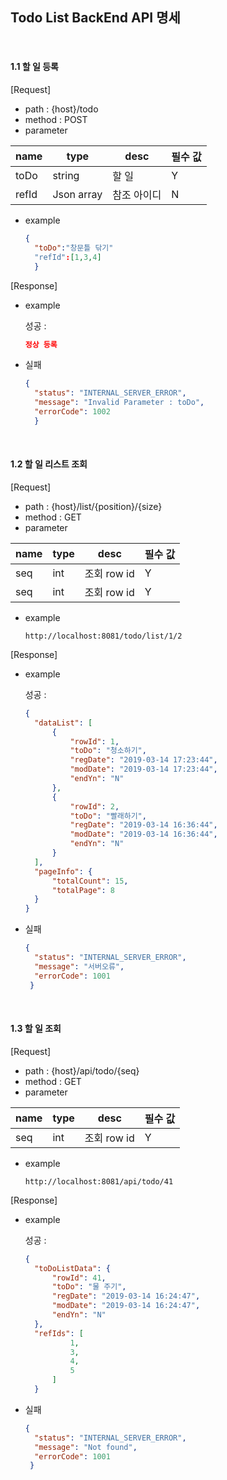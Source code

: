 ##  Todo List BackEnd API 명세 

​






#### 1.1 할 일 등록

[Request]

- path : {host}/todo
- method : POST
- parameter

| name       | type| desc         | 필수 값 |
| ---------- |  -----| ------------ | ---- |
| toDo       | string | 할 일 | Y    |
| refId      | Json array  | 참조 아이디  | N |
- example

  ```json
  {
	"toDo":"창문틀 닦기"
	"refId":[1,3,4]
	}
  ```

[Response]

- example

  성공 :

  ```json
  정상 등록
  ```

- 실패

  ```json
  {
    "status": "INTERNAL_SERVER_ERROR",
    "message": "Invalid Parameter : toDo",
    "errorCode": 1002
    }
  ```

<br>

#### 1.2 할 일 리스트 조회

[Request]

- path : {host}/list/{position}/{size}
- method : GET
- parameter

| name       | type| desc         | 필수 값 |
| ---------- |  -----| ------------ | ---- |
| seq       | int | 조회 row id | Y    |
| seq       | int | 조회 row id | Y    |

- example

  ```
  http://localhost:8081/todo/list/1/2
  ```

[Response]

- example

  성공 :

  ``` json
  {
    "dataList": [
        {
            "rowId": 1,
            "toDo": "청소하기",
            "regDate": "2019-03-14 17:23:44",
            "modDate": "2019-03-14 17:23:44",
            "endYn": "N"
        },
        {
            "rowId": 2,
            "toDo": "빨래하기",
            "regDate": "2019-03-14 16:36:44",
            "modDate": "2019-03-14 16:36:44",
            "endYn": "N"
        }
    ],
    "pageInfo": {
        "totalCount": 15,
        "totalPage": 8
    }
  }
  ```

- 실패

  ```json
  {
    "status": "INTERNAL_SERVER_ERROR",
    "message": "서버오류",
    "errorCode": 1001
   }
  ```

<br>

#### 1.3 할 일 조회

[Request]

- path : {host}/api/todo/{seq}
- method : GET
- parameter

| name       | type| desc         | 필수 값 |
| ---------- |  -----| ------------ | ---- |
| seq       | int | 조회 row id | Y    |

- example

  ```
  http://localhost:8081/api/todo/41
  ```

[Response]

- example

  성공 :

  ``` json
  {
    "toDoListData": {
        "rowId": 41,
        "toDo": "물 주기",
        "regDate": "2019-03-14 16:24:47",
        "modDate": "2019-03-14 16:24:47",
        "endYn": "N"
    },
    "refIds": [
	        1,
	        3,
	        4,
	        5
	    ]
    }
  ```

- 실패

  ```json
  {
    "status": "INTERNAL_SERVER_ERROR",
    "message": "Not found",
    "errorCode": 1001
   }
  ```

